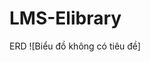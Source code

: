 # LMS-Elibrary
ERD
![Biểu đồ không có tiêu đề]
<p><img src="https://i.ibb.co/Rz753gm/Thuc-Tap-1.png" alt=""></p>
